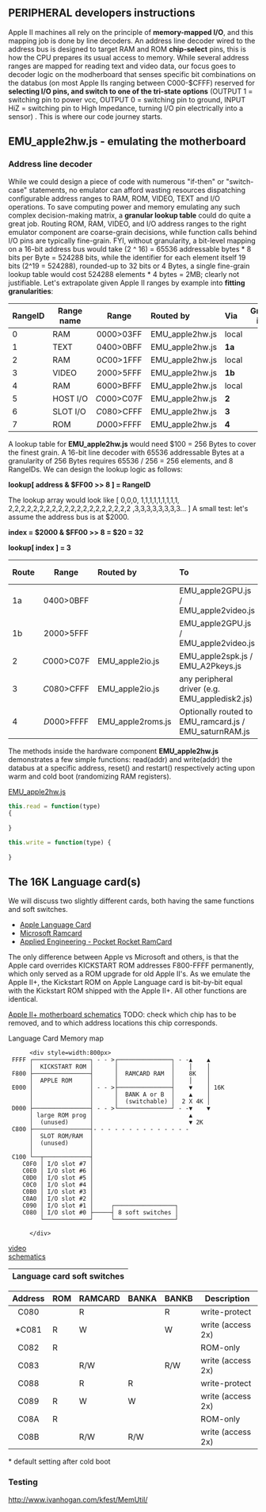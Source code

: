 ## PERIPHERAL developers instructions

Apple II machines all rely on the principle of **memory-mapped I/O**, and this mapping job is done by line decoders.  An address line decoder wired to the address bus is designed to target RAM and ROM **chip-select** pins, this is how the CPU prepares its usual access to memory.  While several address ranges are mapped for reading text and video data, our focus goes to decoder logic on the modherboard that senses specific bit combinations on the databus (on most Apple IIs ranging between C000-$CFFF) reserved for **selecting I/O pins, and switch to one of the tri-state options** (OUTPUT 1 = switching pin to power vcc, OUTPUT 0 = switching pin to ground, INPUT HiZ = switching pin to High Impedance, turning I/O pin electrically into a sensor) .  This is where our code journey starts. 

## EMU_apple2hw.js - emulating the motherboard

### Address line decoder

While we could design a piece of code with numerous "if-then" or "switch-case" statements, no emulator can afford wasting resources dispatching configurable address ranges to RAM, ROM, VIDEO, TEXT and I/O operations.  To save computing power and memory emulating any such complex decision-making matrix, a **granular lookup table** could do quite a great job.   Routing ROM, RAM, VIDEO, and I/O address ranges to the right emulator component are coarse-grain decisions, while function calls behind I/O pins are typically fine-grain. 
FYI, without granularity, a bit-level mapping on a 16-bit address bus would take (2 ^ 16) = 65536  addressable bytes * 8 bits per Byte = 524288 bits, while the identifier for each element itself 19 bits (2^19 = 524288), rounded-up to 32 bits or 4 Bytes, a single fine-grain lookup table would cost 524288 elements * 4 bytes = 2MB; clearly not justifiable.
Let's extrapolate given Apple II ranges by example into **fitting granularities**:

| RangeID | Range name    | Range       | Routed by       | Via     | Granularity in Bytes | 
| ------- | ------------- | :---------: | :-------------- | :------ | :---------: | 
|       0 | RAM           | $0000>$03FF | EMU_apple2hw.js | local   | $100        |
|       1 | TEXT          | $0400>$0BFF | EMU_apple2hw.js | **1a**  | $100        |
|       2 | RAM           | $0C00>$1FFF | EMU_apple2hw.js | local   | $100        |
|       3 | VIDEO         | $2000>$5FFF | EMU_apple2hw.js | **1b**  | $1000       |
|       4 | RAM           | $6000>$BFFF | EMU_apple2hw.js | local   | $1000       |
|       5 | HOST&nbsp;I/O | $C000>$C07F | EMU_apple2hw.js | **2**   | $100        |
|       6 | SLOT&nbsp;I/O | $C080>$CFFF | EMU_apple2hw.js | **3**   | $100        |
|       7 | ROM           | $D000>$FFFF | EMU_apple2hw.js | **4**   | $1000       |

A lookup table for **EMU_apple2hw.js** would need $100 = 256 Bytes to cover the finest grain.  A 16-bit line decoder with 65536 addressable Bytes at a granularity of 256 Bytes requires 65536 / 256 = 256 elements, and 8 RangeIDs.
We can design the lookup logic as follows: 

**lookup\[ address & $FF00 >> 8 \] = RangeID**

The lookup array would look like \[ 0,0,0, 1,1,1,1,1,1,1,1,1, 2,2,2,2,2,2,2,2,2,2,2,2,2,2,2,2,2,2,2,2 ,3,3,3,3,3,3,3,3... \]
A small test: let's assume the address bus is at $2000.

**index = $2000 & $FF00 >> 8 = $20 = 32**

**lookup\[ index \] = 3**



| Route          | Range       | Routed by         | To                                             | Granularity in Bytes |
| -------------- | :---------: | :---------------- | :--------------------------------------------- | :---------: |
| 1a             | $0400>$0BFF |                   | EMU_apple2GPU.js / EMU_apple2video.js          | $100        |        
| 1b             | $2000>$5FFF |                   | EMU_apple2GPU.js / EMU_apple2video.js          | $100        |
| 2              | $C000>$C07F | EMU_apple2io.js   | EMU_apple2spk.js / EMU_A2Pkeys.js              | $1          |
| 3              | $C080>$CFFF | EMU_apple2io.js   | any peripheral driver (e.g. EMU_appledisk2.js) | $1          |
| 4              | $D000>$FFFF | EMU_apple2roms.js | Optionally routed to EMU_ramcard.js / EMU_saturnRAM.js | $1000       |

The methods inside the hardware component **EMU_apple2hw.js** demonstrates a few simple functions: read(addr) and write(addr) the databus at a specific address, reset() and restart() respectively acting upon warm and cold boot (randomizing RAM registers).



[EMU_apple2hw.js](/res/EMU_apple2hw.js)
```javascript
this.read = function(type)
{
      
}
```

```javascript
this.write = function(type) {
      
}
```

         
## The 16K Language card(s)

We will discuss two slightly different cards, both having the same functions and soft switches.
* [Apple Language Card](http://www.applelogic.org/files/LANGCARDMAN.pdf)  
* [Microsoft Ramcard](https://mirrors.apple2.org.za/Apple%20II%20Documentation%20Project/Interface%20Cards/Language%20Cards/Microsoft%2016K%20RAM%20Card/Manuals/Microsoft%20RAMCard%20-%20Manual.pdf)  
* [Applied Engineering - Pocket Rocket RamCard](https://usermanual.wiki/Document/ae16kpocketrocketbrochure.1819483971.pdf)

The only difference between Apple vs Microsoft and others, is that the Apple card overrides KICKSTART ROM addresses F800-FFFF permanently, which only served as a ROM upgrade for old Apple II's. As we emulate the Apple II+, the Kickstart ROM on Apple Language card is bit-by-bit equal with the Kickstart ROM shipped with the Apple II+.  All other functions are identical.

[Apple II+ motherboard schematics](https://archive.org/details/Schematic_Diagram_of_the_Apple_II/page/n1/mode/2up)
TODO: check which chip has to be removed, and to which address locations this chip corresponds.

Language Card Memory map

          <div style=width:800px>
     FFFF ┌────────────────┐ - - >┌───────────────┐ - -▲    ▲
          │  KICKSTART ROM │      │               │    │    │
     F800 ├────────────────┤      │  RAMCARD RAM  │    8K   │
          │  APPLE ROM     │      │               │    │    │
     E000 │                │ - - >├───────────────┤    ▼    │ 16K    
          │                │      │  BANK A or B  │    ▲    │
          │                │      │  (switchable) │  2 X 4K │
     D000 ├────────────────┤ - - >└───────────────┘ - -▼    ▼ 
          │ large ROM prog │                           ▲ 
          │  (unused)      │                           ▼ 2K
     C800 ├────────────────┤- - - - - - - - - - - - - -          
          │  SLOT ROM/RAM  │                
          │  (unused)      │              
          │                │             
     C100 └──┬─────────────┤                
        C0F0 │ I/O slot #7 │
        C0E0 │ I/O slot #6 │
        C0D0 │ I/O slot #5 │
        C0C0 │ I/O slot #4 │
        C0B0 │ I/O slot #3 │
        C0A0 │ I/O slot #2 │
        C090 │ I/O slot #1 │     ┌─────────────────┐   
        C080 │ I/O slot #0 ├─────┤ 8 soft switches │
             └─────────────┘     └─────────────────┘  

          </div>
          
[video](https://www.youtube.com/watch?v=1KPIAoO1dTU)  
[schematics]( https://mirrors.apple2.org.za/Apple%20II%20Documentation%20Project/Interface%20Cards/Language%20Cards/Apple%20Language%20Card/Schematics/Apple%20Language%20Card%20-%20Schematics%20050-0019-01.pdf) 

|  Language card soft switches   |
| --------------------------------- |

| Address | ROM | RAMCARD | BANKA | BANKB | Description       |
| :-----: | --- |  ------ | ----- | ----- | ----------------- |
|  C080   |     |  R      |       |  R    | write-protect     | 
| *C081   |  R  |  W      |       |  W    | write (access 2x) |
|  C082   |  R  |         |       |       | ROM-only          | 
|  C083   |     |  R/W    |       |  R/W  | write (access 2x) |
|  C088   |     |  R      |  R    |       | write-protect     |
|  C089   |  R  |  W      |  W    |       | write (access 2x) |
|  C08A   |  R  |         |       |       | ROM-only          |
|  C08B   |     |  R/W    |  R/W  |       | write (access 2x) |

\* default setting after cold boot

### Testing

http://www.ivanhogan.com/kfest/MemUtil/

